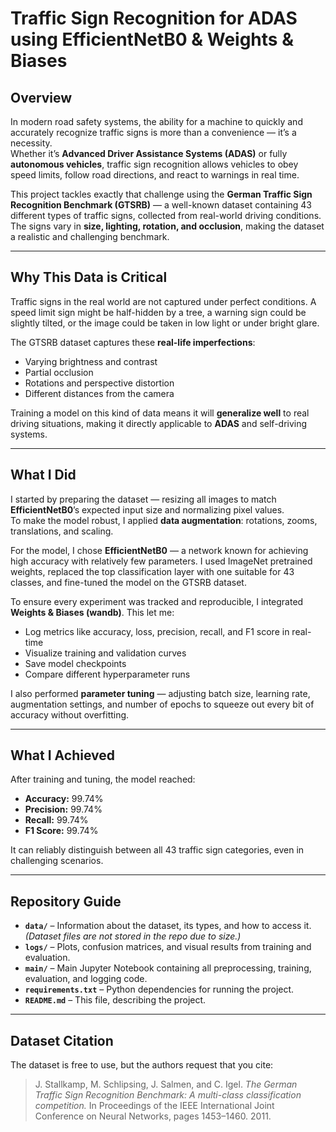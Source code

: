 # Traffic Sign Recognition for ADAS using EfficientNetB0 & Weights & Biases

## Overview

In modern road safety systems, the ability for a machine to quickly and accurately recognize traffic signs is more than a convenience — it’s a necessity.  
Whether it’s **Advanced Driver Assistance Systems (ADAS)** or fully **autonomous vehicles**, traffic sign recognition allows vehicles to obey speed limits, follow road directions, and react to warnings in real time.  

This project tackles exactly that challenge using the **German Traffic Sign Recognition Benchmark (GTSRB)** — a well-known dataset containing 43 different types of traffic signs, collected from real-world driving conditions.  
The signs vary in **size, lighting, rotation, and occlusion**, making the dataset a realistic and challenging benchmark.

---

## Why This Data is Critical

Traffic signs in the real world are not captured under perfect conditions. A speed limit sign might be half-hidden by a tree, a warning sign could be slightly tilted, or the image could be taken in low light or under bright glare.  

The GTSRB dataset captures these **real-life imperfections**:
- Varying brightness and contrast
- Partial occlusion
- Rotations and perspective distortion
- Different distances from the camera

Training a model on this kind of data means it will **generalize well** to real driving situations, making it directly applicable to **ADAS** and self-driving systems.

---

## What I Did

I started by preparing the dataset — resizing all images to match **EfficientNetB0**’s expected input size and normalizing pixel values.  
To make the model robust, I applied **data augmentation**: rotations, zooms, translations, and scaling.  

For the model, I chose **EfficientNetB0** — a network known for achieving high accuracy with relatively few parameters. I used ImageNet pretrained weights, replaced the top classification layer with one suitable for 43 classes, and fine-tuned the model on the GTSRB dataset.

To ensure every experiment was tracked and reproducible, I integrated **Weights & Biases (wandb)**. This let me:
- Log metrics like accuracy, loss, precision, recall, and F1 score in real-time
- Visualize training and validation curves
- Save model checkpoints
- Compare different hyperparameter runs

I also performed **parameter tuning** — adjusting batch size, learning rate, augmentation settings, and number of epochs to squeeze out every bit of accuracy without overfitting.

---

## What I Achieved

After training and tuning, the model reached:
- **Accuracy:** 99.74%
- **Precision:** 99.74%
- **Recall:** 99.74%
- **F1 Score:** 99.74%

It can reliably distinguish between all 43 traffic sign categories, even in challenging scenarios.

---

## Repository Guide

- **`data/`** – Information about the dataset, its types, and how to access it. *(Dataset files are not stored in the repo due to size.)*  
- **`logs/`** – Plots, confusion matrices, and visual results from training and evaluation.  
- **`main/`** – Main Jupyter Notebook containing all preprocessing, training, evaluation, and logging code.  
- **`requirements.txt`** – Python dependencies for running the project.  
- **`README.md`** – This file, describing the project.

---

## Dataset Citation

The dataset is free to use, but the authors request that you cite:

> J. Stallkamp, M. Schlipsing, J. Salmen, and C. Igel. *The German Traffic Sign Recognition Benchmark: A multi-class classification competition.* In Proceedings of the IEEE International Joint Conference on Neural Networks, pages 1453–1460. 2011.


